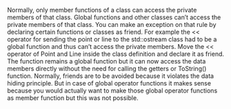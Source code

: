 Normally, only member functions of a class can access the private members of that class. Global functions and other classes can’t access the private members of that class. You can make an exception on that rule by declaring certain functions or classes as friend. For example the << operator for sending the point or line to the std::ostream class had to be a global function and thus can’t access the private members. Move the << operator of Point and Line inside the class definition and declare it as friend. The function remains a global function but it can now access the data members directly without the need for calling the getters or ToString() function. Normally, friends are to be avoided because it violates the data hiding principle. But in case of global operator functions it makes sense because you would actually want to make those global operator functions as member function but this was not possible.